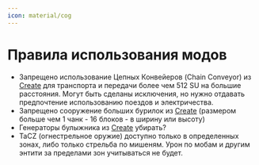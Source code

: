 ```yaml
---
icon: material/cog
---
```


# Правила использования модов

- Запрещено использование Цепных Конвейеров (Chain Conveyor) из [Create](../../game/mods/create/index.md) для транспорта и передачи более чем 512 SU на большие расстояния. Могут быть сделаны исключения, но нужно отдавать предпочтение использованию поездов и электричества.
- Запрещено сооружение больших бурилок из [Create](../../game/mods/create/index.md) (размером больше чем 1 чанк - 16 блоков - в ширину или высоту)
- Генераторы булыжника из [Create](../../game/mods/create/index.md) убирать?
- TaCZ (огнестрельное оружие) доступно только в определенных зонах, либо только стрельба по мишеням. Урон по мобам и другим энтити за пределами зон учитываться не будет.